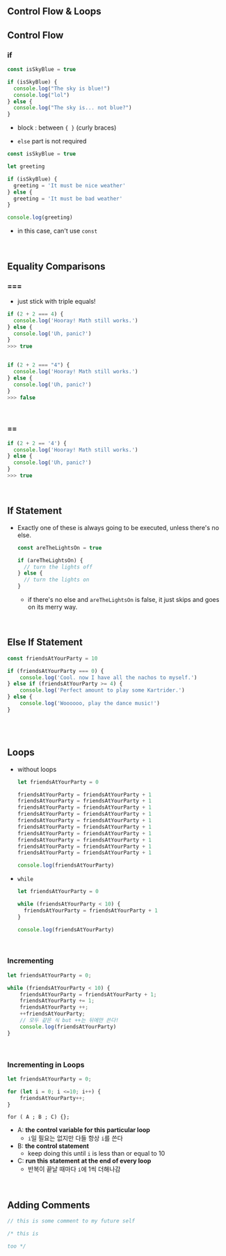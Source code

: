 ## Control Flow & Loops

## Control Flow

### if

```javascript
const isSkyBlue = true

if (isSkyBlue) {
  console.log("The sky is blue!")
  console.log("lol")
} else {
  console.log("The sky is... not blue?")
}
```

* block : between `{ }` (curly braces)

* `else` part is not required

```javascript
const isSkyBlue = true

let greeting

if (isSkyBlue) {
  greeting = 'It must be nice weather'
} else {
  greeting = 'It must be bad weather'
}

console.log(greeting)
```

* in this case, can't use `const`

<br/>

## Equality Comparisons

### ===

* just stick with triple equals!

```javascript
if (2 + 2 === 4) {
  console.log('Hooray! Math still works.')
} else {
  console.log('Uh, panic?')
}
>>> true


if (2 + 2 === "4") {
  console.log('Hooray! Math still works.')
} else {
  console.log('Uh, panic?')
}
>>> false
```

<br/>

### ==

```javascript
if (2 + 2 == '4') {
  console.log('Hooray! Math still works.')
} else {
  console.log('Uh, panic?')
}
>>> true
```

<br/>

## If Statement

* Exactly one of these is always going to be executed, unless there's no else.

  ```javascript
  const areTheLightsOn = true
  
  if (areTheLightsOn) {
    // turn the lights off
  } else {
    // turn the lights on
  }
  ```

  * if there's no else and `areTheLightsOn` is false, it just skips and goes on its merry way.

<br/>

## Else If Statement

```javascript
const friendsAtYourParty = 10

if (friendsAtYourParty === 0) {
    console.log('Cool. now I have all the nachos to myself.')
} else if (friendsAtYourParty >= 4) {
    console.log('Perfect amount to play some Kartrider.')
} else {
    console.log('Woooooo, play the dance music!')
}
```

<br/>

<br/>

## Loops

* without loops

  ```javascript
  let friendsAtYourParty = 0
  
  friendsAtYourParty = friendsAtYourParty + 1
  friendsAtYourParty = friendsAtYourParty + 1
  friendsAtYourParty = friendsAtYourParty + 1
  friendsAtYourParty = friendsAtYourParty + 1
  friendsAtYourParty = friendsAtYourParty + 1
  friendsAtYourParty = friendsAtYourParty + 1
  friendsAtYourParty = friendsAtYourParty + 1
  friendsAtYourParty = friendsAtYourParty + 1
  friendsAtYourParty = friendsAtYourParty + 1
  friendsAtYourParty = friendsAtYourParty + 1
  
  console.log(friendsAtYourParty)
  ```

* `while`

  ```javascript
  let friendsAtYourParty = 0
  
  while (friendsAtYourParty < 10) {
    friendsAtYourParty = friendsAtYourParty + 1
  }
  
  console.log(friendsAtYourParty)
  ```


<br/>

### Incrementing

```javascript
let friendsAtYourParty = 0;

while (friendsAtYourParty < 10) {
    friendsAtYourParty = friendsAtYourParty + 1;
    friendsAtYourParty += 1;
    friendsAtYourParty ++;
    ++friendsAtYourParty;
    // 모두 같은 식 but ++는 뒤에만 쓴다!
    console.log(friendsAtYourParty)
}
```

<br/>

### Incrementing in Loops

```javascript
let friendsAtYourParty = 0;

for (let i = 0; i <=10; i++) {
    friendsAtYourParty++;
}
```

`for ( A ; B ; C) {};`

* A: **the control variable for this particular loop**
  * `i`일 필요는 없지만 다들 항상 `i`를 쓴다
* B: **the control statement**
  * keep doing this until `i` is less than or equal to 10
* C: **run this statement at the end of every loop**
  * 반복이 끝날 때마다 `i`에 1씩 더해나감



<br/>

## Adding Comments

```javascript
// this is some comment to my future self

/* this is

too */
```

<br/>

